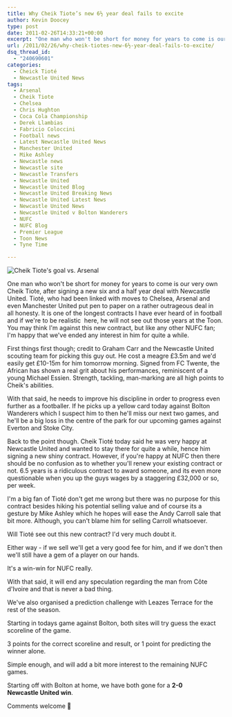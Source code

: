 ```yaml
---
title: Why Cheik Tiote’s new 6½ year deal fails to excite
author: Kevin Doocey
type: post
date: 2011-02-26T14:33:21+00:00
excerpt: "One man who won't be short for money for years to come is our very own Cheik Tiote, after signing a new six and a half year deal.."
url: /2011/02/26/why-cheik-tiotes-new-6½-year-deal-fails-to-excite/
dsq_thread_id:
  - "240690601"
categories:
  - Cheick Tioté
  - Newcastle United News
tags:
  - Arsenal
  - Cheik Tiote
  - Chelsea
  - Chris Hughton
  - Coca Cola Championship
  - Derek Llambias
  - Fabricio Coloccini
  - Football news
  - Latest Newcastle United News
  - Manchester United
  - Mike Ashley
  - Newcastle news
  - Newcastle site
  - Newcastle Transfers
  - Newcastle United
  - Newcastle United Blog
  - Newcastle United Breaking News
  - Newcastle United Latest News
  - Newcastle United News
  - Newcastle United v Bolton Wanderers
  - NUFC
  - NUFC Blog
  - Premier League
  - Toon News
  - Tyne Time

---
```

![Cheik Tiote's goal vs. Arsenal](https://www.tynetime.com/wp-content/uploads/2011/02/Cheik_Tiote_Against_Arsenal.jpg "Cheik Tiote scores a stunner against Arsenal")

One man who won't be short for money for years to come is our very own Cheik Tiote, after signing a new six and a half year deal with Newcastle United. Tioté, who had been linked with moves to Chelsea, Arsenal and even Manchester United put pen to paper on a rather outrageous deal in all honesty. It is one of the longest contracts I have ever heard of in football and if we're to be realistic  here, he will not see out those years at the Toon. You may think I'm against this new contract, but like any other NUFC fan; I'm happy that we've ended any interest in him for quite a while.

First things first though; credit to Graham Carr and the Newcastle United scouting team for picking this guy out. He cost a meagre £3.5m and we'd easily get £10-15m for him tomorrow morning. Signed from FC Twente, the African has shown a real grit about his performances, reminiscent of a young Michael Essien. Strength, tackling, man-marking are all high points to Cheik's abilities.

With that said, he needs to improve his discipline in order to progress even further as a footballer. If he picks up a yellow card today against Bolton Wanderers which I suspect him to then he'll miss our next two games, and he'll be a big loss in the centre of the park for our upcoming games against Everton and Stoke City.

Back to the point though. Cheik Tioté today said he was very happy at Newcastle United and wanted to stay there for quite a while, hence him signing a new shiny contract. However, if you're happy at NUFC then there should be no confusion as to whether you'll renew your existing contract or not. 6.5 years is a ridiculous contract to award someone, and its even more questionable when you up the guys wages by a staggering £32,000 or so, per week.

I'm a big fan of Tioté don't get me wrong but there was no purpose for this contract besides hiking his potential selling value and of course its a gesture by Mike Ashley which he hopes will ease the Andy Carroll sale that bit more. Although, you can't blame him for selling Carroll whatsoever.

Will Tioté see out this new contract? I'd very much doubt it.

Either way - if we sell we'll get a very good fee for him, and if we don't then we'll still have a gem of a player on our hands.

It's a win-win for NUFC really.

With that said, it will end any speculation regarding the man from Côte d'Ivoire and that is never a bad thing.

We've also organised a prediction challenge with Leazes Terrace for the rest of the season.

Starting in todays game against Bolton, both sites will try guess the exact scoreline of the game.

3 points for the correct scoreline and result, or 1 point for predicting the winner alone.

Simple enough, and will add a bit more interest to the remaining NUFC games.

Starting off with Bolton at home, we have both gone for a **2-0 Newcastle United win**.

Comments welcome 🙂
